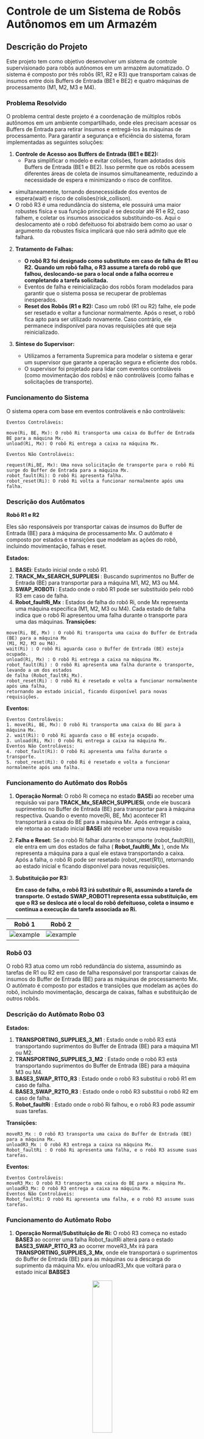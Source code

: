# Controle de um Sistema de Robôs Autônomos em um Armazém

## Descrição do Projeto

Este projeto tem como objetivo desenvolver um sistema de controle supervisionado para robôs autônomos em um armazém automatizado. O sistema é composto por três robôs (R1, R2 e R3) que transportam caixas de insumos entre dois Buffers de Entrada (BE1 e BE2) e quatro máquinas de processamento (M1, M2, M3 e M4).

### Problema Resolvido

O problema central deste projeto é a coordenação de múltiplos robôs autônomos em um ambiente compartilhado, onde eles precisam acessar os Buffers de Entrada para retirar insumos e entregá-los às máquinas de processamento. Para garantir a segurança e eficiência do sistema, foram implementadas as seguintes soluções:

1. **Controle de Acesso aos Buffers de Entrada (BE1 e BE2):**
   - Para simplificar o modelo e evitar colisões, foram adotados dois Buffers de Entrada (BE1 e BE2). Isso permite que os robôs acessem diferentes áreas de coleta de insumos simultaneamente, reduzindo a necessidade de espera e minimizando o risco de conflitos.
  -  simultaneamente, tornando desnecessidade dos eventos de espera(wait) e risco de colisões(risk_collison).
  -   O robô R3 é uma redundância do sistema, ele possuirá uma maior robustes fisíca e sua função principal é se descolar até R1 e R2, caso falhem, e coletar os insumos associcados substituindo-os. Aqui o deslocamento até o robô defeituoso foi abstraido bem como ao usar o argumento da robustes fisíca implicará que não será admito que ele falhará.

2. **Tratamento de Falhas:**
   - **O robô R3 foi designado como substituto em caso de falha de R1 ou R2. Quando um robô falha, o R3 assume a tarefa do robô que falhou, deslocando-se para o local onde a falha ocorreu e completando a tarefa solicitada.**
   - Eventos de falha e reinicialização dos robôs foram modelados para garantir que o sistema possa se recuperar de problemas inesperados.
   - **Reset dos Robôs (R1 e R2):** Caso um robô (R1 ou R2) falhe, ele pode ser resetado e voltar a funcionar normalmente. Após o reset, o robô fica apto para ser utilizado novamente. Caso contrário, ele permanece indisponível para novas requisições até que seja reinicializado.

3. **Síntese do Supervisor:**
   - Utilizamos a ferramenta Supremica para modelar o sistema e gerar um supervisor que garante a operação segura e eficiente dos robôs.
   - O supervisor foi projetado para lidar com eventos controláveis (como movimentação dos robôs) e não controláveis (como falhas e solicitações de transporte).

### Funcionamento do Sistema

O sistema opera com base em eventos controláveis e não controláveis:

```
Eventos Controláveis:

move(Ri, BE, Mx): O robô Ri transporta uma caixa do Buffer de Entrada BE para a máquina Mx.
unload(Ri, Mx): O robô Ri entrega a caixa na máquina Mx.

Eventos Não Controláveis:

request(Ri,BE, Mx): Uma nova solicitação de transporte para o robô Ri surge do Buffer de Entrada para a máquina Mx.
robot_fault(Ri): O robô Ri apresenta falha.
robot_reset(Ri): O robô Ri volta a funcionar normalmente após uma falha.
```
### Descrição dos Autômatos

**Robô R1 e R2**

Eles são responsáveis por transportar caixas de insumos do Buffer de Entrada (BE) para à máquina de
processamento Mx. O autômato é composto por estados e transições que modelam as ações do
robô, incluindo movimentação, falhas e reset.

**Estados:**
1. **BASEi**: Estado inicial onde o robô R1.
2. **TRACK_Mx_SEARCH_SUPPLIESi** :  Buscando suprimentos no Buffer de Entrada (BE) para transportar para a máquina M1, M2, M3 ou M4.
3. **SWAP_ROBOTi** : Estado onde o robô R1 pode ser substituído pelo robô R3 em caso de falha.
4. **Robot_faultRi_Mx** : Estados de falha do robô Ri, onde Mx representa uma máquina específica
    (M1, M2, M3 ou M4). Cada estado de falha indica que o robô Ri apresentou uma falha durante o transporte
    para uma das máquinas.
**Transições:**

```
move(Ri, BE, Mx) : O robô Ri transporta uma caixa do Buffer de Entrada (BE) para a máquina Mx
(M1, M2, M3 ou M4).
wait(Ri) : O robô Ri aguarda caso o Buffer de Entrada (BE) esteja ocupado.
unload(Ri, Mx) : O robô Ri entrega a caixa na máquina Mx.
robot_fault(Ri) : O robô Ri apresenta uma falha durante o transporte, levando a um dos estados
de falha (Robot_faultRi_Mx).
robot_reset(Ri) : O robô Ri é resetado e volta a funcionar normalmente após uma falha,
retornando ao estado inicial, ficando disponível para novas requisições.
```
**Eventos:**

```
Eventos Controláveis:
1. move(Ri, BE, Mx): O robô Ri transporta uma caixa do BE para à máquina Mx.
2. wait(Ri): O robô Ri aguarda caso o BE esteja ocupado.
3. unload(Ri, Mx): O robô Ri entrega a caixa na máquina Mx.
Eventos Não Controláveis:
4. robot_fault(Ri): O robô Ri apresenta uma falha durante o transporte.
5. robot_reset(Ri): O robô Ri é resetado e volta a funcionar normalmente após uma falha.
```
### Funcionamento do Autômato dos Robôs

1. **Operação Normal:**
    O robô Ri começa no estado **BASEi** ao receber uma requisão vai para **TRACK_Mx_SEARCH_SUPPLIESi**, onde ele buscará
    suprimentos no Buffer de Entrada (BE) para transportar para à máquina respectiva. Quando o evento move(Ri, BE, Mx) acontecer R1 transportará a caixa do BE para a máquina Mx.
    Após entregar a caixa, ele retorna ao estado inicial **BASEi** até receber uma nova requisão
2. **Falha e Reset:**
    Se o robô Ri falhar durante o transporte (robot_fault(Ri)), ele entra em um dos estados de
    falha ( **Robot_faultRi_Mx** ), onde Mx representa a máquina para a qual ele estava
    transportando a caixa.
    Após a falha, o robô Ri pode ser resetado (robot_reset(R1)), retornando ao estado inicial e
    ficando disponível para novas requisições.
3. **Substituição por R3:**

    **Em caso de falha, o robô R3 irá substituir o Ri, assumindo a tarefa de transporte. O estado SWAP_ROBOT1 representa essa substituição, em que o R3 se desloca até o local do robô defeituoso, coleta o insumo e continua a execução da tarefa associada ao Ri.**





| Robô 1  | Robô 2 | 
|----------|----------|
| ![example](img/robo_1.png) | ![example](img/robo2.png) |  
### Robô 03


O robô R3 atua como um robô redundância do sistema, assumindo as tarefas de R1 ou R2 em caso de falha
responsável por transportar caixas de insumos do Buffer de Entrada (BE) para as máquinas de
processamento Mx. O autômato é composto por estados e transições que modelam as
ações do robô, incluindo movimentação, descarga de caixas, falhas e substituição de outros robôs.

### Descrição do Autômato Robo 03

**Estados:**

1. **TRANSPORTING_SUPPLIES_3_M1** : Estado onde o robô R3 está transportando suprimentos do
    Buffer de Entrada (BE) para a máquina M1 ou M2.
2. **TRANSPORTING_SUPPLIES_3_M2** : Estado onde o robô R3 está transportando suprimentos do
    Buffer de Entrada (BE) para a máquina M3 ou M4.
3. **BASE3_SWAP_R1TO_R3** : Estado onde o robô R3 substitui o robô R1 em caso de falha.
4. **BASE3_SWAP_R2TO_R3** : Estado onde o robô R3 substitui o robô R2 em caso de falha.
5. **Robot_faultRi** : Estado onde o robô Ri falhou, e o robô R3 pode assumir suas tarefas.


**Transições:**

```
moveR3_Mx : O robô R3 transporta uma caixa do Buffer de Entrada (BE) para a máquina Mx.
unloadR3_Mx : O robô R3 entrega a caixa na máquina Mx.
Robot_faultRi : O robô Ri apresenta uma falha, e o robô R3 assume suas tarefas.
```
**Eventos:**

```
Eventos Controláveis:
moveR3_Mx: O robô R3 transporta uma caixa do BE para a máquina Mx.
unloadR3_Mx: O robô R3 entrega a caixa na máquina Mx.
Eventos Não Controláveis:
Robot_faultRi: O robô Ri apresenta uma falha, e o robô R3 assume suas tarefas.
```
### Funcionamento do Autômato Robo

1. **Operação Normal/Substituição de Ri:**
    O robô R3 começa no estado **BASE3** ao ocorrer uma falha Robot_faultRi alterá para o estado **BASE3_SWAP_R1TO_R3** ao ocorrer moveR3_Mx irá para **TRANSPORTING_SUPPLIES_3_Mx**, onde ele transportará o suprimentos do Buffer de
    Entrada (BE) para as máquinas ou a descarga do suprimento da máquina Mx.
    e/ou unloadR3_Mx que voltará para o estado inical **BABSE3**
<p align="center" width="100%" title="Robô 3">
    <img width="32%" src="img/robo_3.png"> 
</p>


### Máquina 0x

Ela modela os estados da máquina Mx, incluindo operações normais, falhas de robôs, requisições de
transporte e interações com os robôs Ri.

### Descrição dos Estados do Autômato M

**Estados:**

1. **IDLE_Mx** : Estado inicial onde a máquina Mx está ociosa, aguardando uma requisição de transporte
    de insumos.
2. **RequestRi_Mx** : Estado onde a máquina Mx solicita ao robô Ri para transportar uma caixa do
    Buffer de Entrada (BE) para a máquina Mx.
3. **WORK_Mx** : Estado onde a máquina Mx está processando/trabalhando em uma caixa de insumos entregue pelo
    robô Ri.
4. **READY_Mx** : Estado onde o robô Ri leva o insumo para a máquina Mx que realizou a solicitação.
5. **Robot_faultRi** : Estado onde o robô Ri falhou durante o transporte de uma caixa para a máquina
    Mx.
6. **Ri_FAULT_WAIT_R3_WORK_Mx** : Estado onde a máquina Mx aguarda que o robô R3 assuma a
    tarefa de transporte após a falha do robô Ri.
7. **BUSY_Ri_Mx** : Estado onde o robô Ri está ocupado transportando uma caixa para a máquina M2,
    e a máquina Mx aguarda sua disponibilidade.
8. **RequestRi_Mx** : Estado onde a máquina Mx solicita ao robô Ri para transportar uma caixa para a
    máquina Mx.
9. **unloadR1_Mx** : Estado onde o robô R1 descarrega uma caixa na máquina M1 ou M2.
10. **unloadR3_Mx** : Estado onde o robô R3 descarrega uma caixa na máquina Mx.
11. **moveR3_Mx** : Estado onde o robô R3 está transportando uma caixa do Buffer de Entrada (BE) para
a máquina Mx.


### Funcionamento do Autômato Mx

1. **Operação Normal:**
    A máquina Mx começa no estado **IDLE_Mx** , onde está ociosa e aguarda uma requisição de
    transporte.
    Quando uma requisição é feita, a máquina Mx entra no estado **RequestRi_Mx** , solicitando ao
    robô Ri para transportar uma caixa do BE para a máquina Mx.
    Após o robô Ri entregar a caixa, a máquina Mx entra no estado **WORK_Mx** , onde processa a
    caixa de insumos.
2. **Falha do Robô Ri:**
    Se o robô Ri falhar durante o transporte (Robot_faultRi), a máquina Mx entra no estado
    **Robot_faultRi**.
    A máquina Mx então aguarda que o robô R3 assuma a tarefa, passando pelos estados
    **Ri_FAULT_WAIT_R3_WORK_Mx**.
    O robô R3 realiza o transporte da caixa para a máquina Mx (moveR3_Mx) e descarrega a caixa
    (unloadR3_Mx).

| Máquina 1  | Máquina 2 | 
|----------|----------|
| ![example](img/maquina_1.png) | ![example](img/maquina_2.png) |  


| Máquina 3  | Máquina 4 | 
|----------|----------|
| ![example](img/maquina_3.png) | ![example](img/maquina_4.png) |


### Sistema completo

<p align="center" width="100%">
    <img width="100%" src="img/sistema_completo.png"> 
</p>

## Como Executar o Projeto

Para executar o projeto e entender o funcionamento do sistema

### 1. Instalar o Java
O Supremica requer o Java para funcionar,para instalar o Java Development Kit (JDK):
**Passo 1: Atualize o sistema**
```bash
sudo apt update
```
**Passo 2: Instale o JDK**
Você pode instalar o OpenJDK, que é uma versão aberta do Java:
```bash
sudo apt install openjdk-17-jdk
```
**Passo 3: Verifique a instalação**
Após a instalação, verifique se o Java foi instalado corretamente:
```bash
java -version
```
### 2. Instalar o Graphviz
O Graphviz é necessário para visualizar os diagramas gerados pelo Supremica.
**Passo 1: Instale o Graphviz**
```bash
sudo apt install graphviz
```
**Passo 2: Verifique a instalação**
Após a instalação, verifique se o Graphviz foi instalado corretamente:
```bash
dot -V
```
### 3. Baixar e Executar o Supremica
Agora que o Java e o Graphviz estão instalados, você pode baixar e executar o Supremica.
**Baixe o Supremica**
Acesse o link da versão mais recente do Supremica no GitHub:
[Release Waters/Supremica IDE 2.7.1](https://github.com/robimalik/Waters/releases/tag/v2.7.1)
Baixe o arquivo `.jar` para o seu diretório de trabalho.
**Execute o Supremica**
Navegue até o diretório onde o arquivo `.jar` foi baixado e execute
```bash
java -jar Supremica.jar
```
Você também poderá baixar um script para baixar e instalar todas as depedências necessárias em
install.sh
### Vídeo de Demonstração
Para uma explicação detalhada do funcionamento do sistema e uma demonstração da simulação,
[Vídeo de Demonstração do Funcionamento](https://youtu.be/cJdnjmNx034)
### Contribuidores
- Alexandre Basílio da Silva Júnior
- Marcus
- Valmyr


### Links Úteis

- [Tutorial Supremica](https://github.com/kyllercg/tutorial-supremica): Um mini tutorial sobre como usar o Supremica.
  
Este projeto foi desenvolvido como parte da disciplina de Sistemas de Eventos Discretos (SED) e visa
demonstrar a aplicação de controle supervisionado em sistemas de robótica autônoma. A adoção de
dois Buffers de Entrada e o tratamento eficiente de falhas dos robôs são aspectos importantes que
garantem a robustez e eficiência do sistema.


